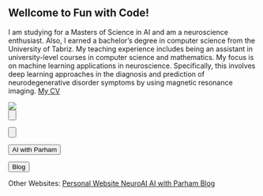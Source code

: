 <h2>Wellcome to Fun with Code!</h2>
<p>
I am studying for a Masters of Science in AI and am a neuroscience enthusiast. Also, I earned a bachelor’s degree in computer science from the University of Tabriz. My teaching experience includes being an assistant in university-level courses in computer science and mathematics.
My focus is on machine learning applications in neuroscience. Specifically, this involves deep learning approaches in the diagnosis and prediction of neurodegenerative disorder symptoms by using magnetic resonance imaging. 
<a href="https://github.com/ParhamHasani/ParhamHasani.github.io/raw/main/Parham%20Hasani-CV-edited%20Feb%2016%202022.pdf">My CV</a>
</p>

<img src="https://i.pinimg.com/originals/bc/b3/02/bcb302b88b0850b4f1f617007b45e518.jpg">

<form action="">
    <input type="submit" value="" />
</form>

<form action="">
    <input type="submit" value=""/>
</form>

<form action="">
    <input type="submit" value="AI with Parham">
</form>

<form action="">
    <input type="submit" value="Blog"/>
</form>

Other Websites:
<a href="https://parhamhasani.wixsite.com/aboutme" class="button">Personal Website      </a>
<a href="https://sites.google.com/view/neuroai" class="button">NeuroAI      </a>
<a href="https://parhamhasani.wordpress.com/" class="button">AI with Parham     </a>
<a href="https://parhamnotes.blogspot.com/" class="button">Blog     </a>
